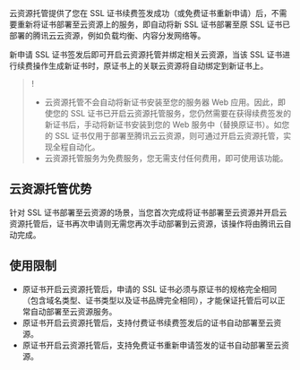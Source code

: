 云资源托管提供了您在 SSL 证书续费签发成功（或免费证书重新申请）后，不需要重新将证书部署至云资源上的服务，即自动将新 SSL 证书部署至原 SSL 证书已部署的腾讯云云资源，例如负载均衡、内容分发网络等。

新申请 SSL 证书签发后即可开启云资源托管并绑定相关云资源，当该 SSL 证书进行续费操作生成新证书时，原证书上的关联云资源将自动绑定到新证书上。

>!
>- 云资源托管不会自动将新证书安装至您的服务器 Web 应用。因此，即使您的 SSL 证书已开启云资源托管服务，您仍然需要在获得续费签发的新证书后，手动将新证书安装到您的 Web 服务中（替换原证书）。如您的 SSL 证书仅用于部署至腾讯云云资源，则可通过开启云资源托管，实现全程自动化。
>- 云资源托管服务为免费服务，您无需支付任何费用，即可使用该功能。

## 云资源托管优势
针对 SSL 证书部署至云资源的场景，当您首次完成将证书部署至云资源并开启云资源托管后，证书再次申请则无需您再次手动部署到云资源，该操作将由腾讯云自动完成。

## 使用限制
- 原证书开启云资源托管后，申请的 SSL 证书必须与原证书的规格完全相同（包含域名类型、证书类型以及证书品牌完全相同），才能保证托管后可以正常自动部署至云资源服务。
- 原证书开启云资源托管后，支持付费证书续费签发后的证书自动部署至云资源。
- 原证书开启云资源托管后，支持免费证书重新申请签发的证书自动部署至云资源。
